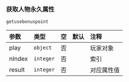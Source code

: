 ### 获取人物永久属性
`getusebonuspoint`

| 参数   | 类型      | 空   | 默认 | 注释       |
| :----- | :-------- | :--- | :--- | :--------- |
| play   | `object`  | 否   |      | 玩家对象   |
| nIndex | `integer` | 否   |      | 索引       |
| result | `integer` | 否   |      | 对应属性值 |

